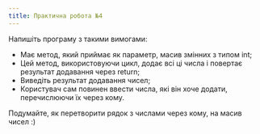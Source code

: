```yaml
---
title: Практична робота №4
---
```


Напишіть програму з такими вимогами:
- Має метод, який приймає як параметр, масив змінних з типом int;
- Цей метод, використовуючи цикл, додає всі ці числа і повертає результат додавання через return;
- Виведіть результат додавання чисел;
- Користувач сам повинен ввести числа, які він хоче додати, перечислюючи їх через кому.

Подумайте, як перетворити рядок з числами через кому, на масив чисел :)